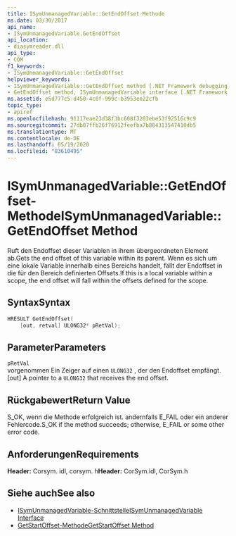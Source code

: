```yaml
---
title: ISymUnmanagedVariable::GetEndOffset-Methode
ms.date: 03/30/2017
api_name:
- ISymUnmanagedVariable.GetEndOffset
api_location:
- diasymreader.dll
api_type:
- COM
f1_keywords:
- ISymUnmanagedVariable::GetEndOffset
helpviewer_keywords:
- ISymUnmanagedVariable::GetEndOffset method [.NET Framework debugging]
- GetEndOffset method, ISymUnmanagedVariable interface [.NET Framework debugging]
ms.assetid: e5d777c5-d450-4c0f-999c-b3953ee22cfb
topic_type:
- apiref
ms.openlocfilehash: 91117eae23d38f3bc608f3203ebe53f92516c9c9
ms.sourcegitcommit: 27db07ffb26f76912feefba7b884313547410db5
ms.translationtype: MT
ms.contentlocale: de-DE
ms.lasthandoff: 05/19/2020
ms.locfileid: "83610495"
---
```

# <a name="isymunmanagedvariablegetendoffset-method"></a><span data-ttu-id="47e64-102">ISymUnmanagedVariable::GetEndOffset-Methode</span><span class="sxs-lookup"><span data-stu-id="47e64-102">ISymUnmanagedVariable::GetEndOffset Method</span></span>
<span data-ttu-id="47e64-103">Ruft den Endoffset dieser Variablen in ihrem übergeordneten Element ab.</span><span class="sxs-lookup"><span data-stu-id="47e64-103">Gets the end offset of this variable within its parent.</span></span> <span data-ttu-id="47e64-104">Wenn es sich um eine lokale Variable innerhalb eines Bereichs handelt, fällt der Endoffset in die für den Bereich definierten Offsets.</span><span class="sxs-lookup"><span data-stu-id="47e64-104">If this is a local variable within a scope, the end offset will fall within the offsets defined for the scope.</span></span>  
  
## <a name="syntax"></a><span data-ttu-id="47e64-105">Syntax</span><span class="sxs-lookup"><span data-stu-id="47e64-105">Syntax</span></span>  
  
```cpp  
HRESULT GetEndOffset(  
    [out, retval] ULONG32* pRetVal);  
```  
  
## <a name="parameters"></a><span data-ttu-id="47e64-106">Parameter</span><span class="sxs-lookup"><span data-stu-id="47e64-106">Parameters</span></span>  
 `pRetVal`  
 <span data-ttu-id="47e64-107">vorgenommen Ein Zeiger auf einen `ULONG32` , der den Endoffset empfängt.</span><span class="sxs-lookup"><span data-stu-id="47e64-107">[out] A pointer to a `ULONG32` that receives the end offset.</span></span>  
  
## <a name="return-value"></a><span data-ttu-id="47e64-108">Rückgabewert</span><span class="sxs-lookup"><span data-stu-id="47e64-108">Return Value</span></span>  
 <span data-ttu-id="47e64-109">S_OK, wenn die Methode erfolgreich ist. andernfalls E_FAIL oder ein anderer Fehlercode.</span><span class="sxs-lookup"><span data-stu-id="47e64-109">S_OK if the method succeeds; otherwise, E_FAIL or some other error code.</span></span>  
  
## <a name="requirements"></a><span data-ttu-id="47e64-110">Anforderungen</span><span class="sxs-lookup"><span data-stu-id="47e64-110">Requirements</span></span>  
 <span data-ttu-id="47e64-111">**Header:** Corsym. idl, corsym. h</span><span class="sxs-lookup"><span data-stu-id="47e64-111">**Header:** CorSym.idl, CorSym.h</span></span>  
  
## <a name="see-also"></a><span data-ttu-id="47e64-112">Siehe auch</span><span class="sxs-lookup"><span data-stu-id="47e64-112">See also</span></span>

- [<span data-ttu-id="47e64-113">ISymUnmanagedVariable-Schnittstelle</span><span class="sxs-lookup"><span data-stu-id="47e64-113">ISymUnmanagedVariable Interface</span></span>](isymunmanagedvariable-interface.md)
- [<span data-ttu-id="47e64-114">GetStartOffset-Methode</span><span class="sxs-lookup"><span data-stu-id="47e64-114">GetStartOffset Method</span></span>](isymunmanagedvariable-getstartoffset-method.md)
